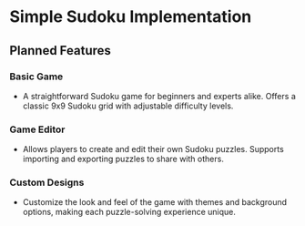 # Simple Sudoku Implementation

## Planned Features

### Basic Game
- A straightforward Sudoku game for beginners and experts alike. Offers a classic 9x9 Sudoku grid with adjustable difficulty levels.

### Game Editor
- Allows players to create and edit their own Sudoku puzzles. Supports importing and exporting puzzles to share with others.

### Custom Designs
- Customize the look and feel of the game with themes and background options, making each puzzle-solving experience unique.